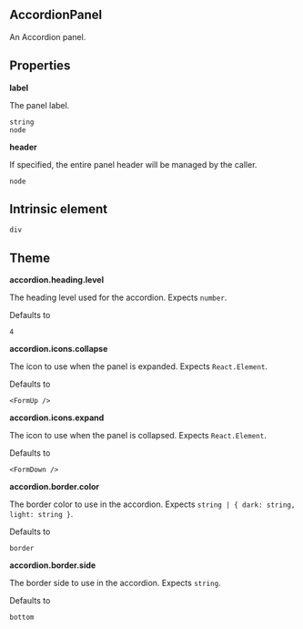 ## AccordionPanel
An Accordion panel.


## Properties

**label**

The panel label.

```
string
node
```

**header**

If specified, the entire panel header will be managed by the caller.

```
node
```
  
## Intrinsic element

```
div
```
## Theme
  
**accordion.heading.level**

The heading level used for the accordion. Expects `number`.

Defaults to

```
4
```

**accordion.icons.collapse**

The icon to use when the panel is expanded. Expects `React.Element`.

Defaults to

```
<FormUp />
```

**accordion.icons.expand**

The icon to use when the panel is collapsed. Expects `React.Element`.

Defaults to

```
<FormDown />
```

**accordion.border.color**

The border color to use in the accordion. Expects `string | { dark: string, light: string }`.

Defaults to

```
border
```

**accordion.border.side**

The border side to use in the accordion. Expects `string`.

Defaults to

```
bottom
```

